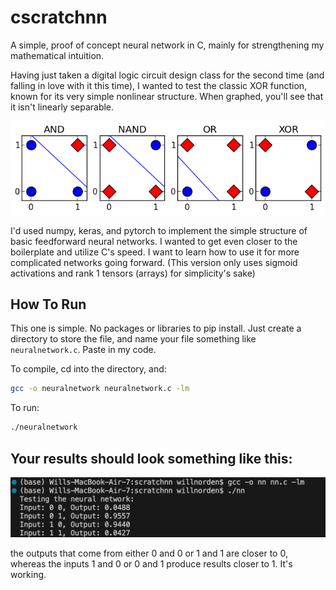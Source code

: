 # cscratchnn
A simple, proof of concept neural network in C, mainly for strengthening my mathematical intuition. 

Having just taken a digital logic circuit design class for the second time (and falling in love with it this time), I wanted to test the classic XOR function, known for its very simple nonlinear structure. When graphed, you'll see that it isn't linearly separable.

![cscratchnn](XORnonlinear.png)

I'd used numpy, keras, and pytorch to implement the simple structure of basic feedforward neural networks. I wanted to get even closer to the boilerplate and utilize C's speed. I want to learn how to use it for more complicated networks going forward. (This version only uses sigmoid activations and rank 1 tensors (arrays) for simplicity's sake)

## How To Run

This one is simple. No packages or libraries to pip install. Just create a directory to store the file, and name your file something like `neuralnetwork.c`. Paste in my code.

To compile, cd into the directory, and: 

```bash
gcc -o neuralnetwork neuralnetwork.c -lm
```

To run: 

```bash
./neuralnetwork
```

## Your results should look something like this:

![cscratchnn](Output.png)

the outputs that come from either 0 and 0 or 1 and 1 are closer to 0, whereas the inputs 1 and 0 or 0 and 1 produce results closer to 1. It's working. 
